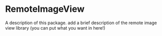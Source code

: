 # RemoteImageView

A description of this package.
add a brief description of the remote image view library (you can put what you want in here!)
